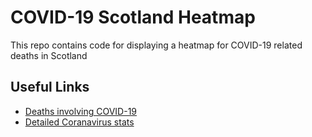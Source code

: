 # COVID-19 Scotland Heatmap

This repo contains code for displaying a heatmap for COVID-19 related deaths in Scotland

## Useful Links

* [Deaths involving COVID-19](https://statistics.gov.scot/resource?uri=http%3A%2F%2Fstatistics.gov.scot%2Fdata%2Fdeaths-involving-coronavirus-covid-19)
* [Detailed Coranavirus stats](https://www.nrscotland.gov.uk/statistics-and-data/statistics/statistics-by-theme/vital-events/general-publications/weekly-and-monthly-data-on-births-and-deaths/deaths-involving-coronavirus-covid-19-in-scotland/archive)
